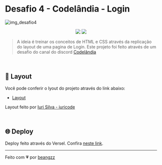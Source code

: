 
# Desafio 4 - Codelândia - Login

![img_desafio4](https://user-images.githubusercontent.com/89169695/165622991-cfc57a03-64c5-4b66-b1b5-36a314bec3a9.png)

<p align="center">
  <img src="https://img.shields.io/badge/CSS3-1572B6?style=for-the-badge&logo=css3&logoColor=white" />
  <img src="https://img.shields.io/badge/HTML5-E34F26?style=for-the-badge&logo=html5&logoColor=white" />
</p>


>A ideia é treinar os conceitos de HTML e CSS através da replicação do layout de uma pagina de Login.
Este projeto foi feito através de um desafio do canal do discord <a href="https://discord.gg/wNCWTVuxyz">Codelândia</a>


<br>

## 🌃 Layout

Você pode conferir o lyout do projeto através do link abaixo:
* <a href="https://www.figma.com/file/Yb9IBH56g7T1hdIyZ3BMNO/Desafios---Codel%C3%A2ndia?node-id=4261%3A2">Layout</a>
<p>Layout feito por <a href="https://github.com/iuricode">Iuri Silva - iuricode</a></p>


<br>


## :globe_with_meridians: Deploy

Deploy feito através do Versel. Confira <a href="https://desafio-4-codelandia-cqvqio8x1-beangzz.vercel.app//">neste link</a>.


---

Feito com :heartpulse: por <a href="https://github.com/beangzz">beangzz</a>
